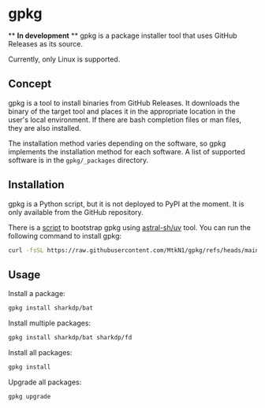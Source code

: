 # gpkg

** **In development** ** gpkg is a package installer tool that uses GitHub Releases as its source.

Currently, only Linux is supported.

## Concept

gpkg is a tool to install binaries from GitHub Releases. It downloads the binary of the target tool and places it in the appropriate location in the user's local environment. If there are bash completion files or man files, they are also installed.

The installation method varies depending on the software, so gpkg implements the installation method for each software. A list of supported software is in the `gpkg/_packages` directory.

## Installation

gpkg is a Python script, but it is not deployed to PyPI at the moment. It is only available from the GitHub repository.

There is a [script](scripts/bootstrap-with-uv.sh) to bootstrap gpkg using [astral-sh/uv](https://github.com/astral-sh/uv) tool. You can run the following command to install gpkg:

```bash
curl -fsSL https://raw.githubusercontent.com/MtkN1/gpkg/refs/heads/main/scripts/bootstrap-with-uv.sh | bash
```

## Usage

Install a package:
```bash
gpkg install sharkdp/bat
```

Install multiple packages:
```bash
gpkg install sharkdp/bat sharkdp/fd
```

Install all packages:
```bash
gpkg install
```

Upgrade all packages:
```bash
gpkg upgrade
```
